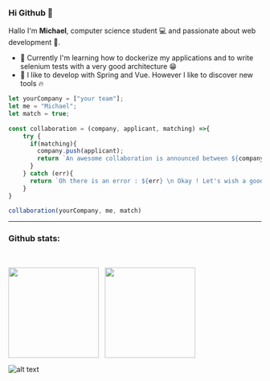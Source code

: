 ### Hi Github 👋

Hallo I'm **Michael**, computer science student 💻 and passionate about web development 💪.


- 🔭 Currently I'm learning how to dockerize my applications and to write selenium tests with a very good architecture 😁
- 🤔 I like to develop with Spring and Vue. However I like to discover new tools 🔥

```javascript
let yourCompany = ["your team"];
let me = "Michael";
let match = true;
 
const collaboration = (company, applicant, matching) =>{  
    try {
      if(matching){
        company.push(applicant);
        return `An awesome collaboration is announced between ${company[0]} and ${company[1]} 🤩`;
      }
    } catch (err){
      return `Oh there is an error : ${err} \n Okay ! Let's wish a good continuation 🙂`;
    }  
}

collaboration(yourCompany, me, match)
```
---
### Github stats:

<br/>

<p style="display:flex;">
<img height="180em" style="margin-right: 12px;" src="https://github-readme-stats.vercel.app/api?username=michael-mb&show_icons=true&theme=highcontrast"/>
<img height="180em" src="https://github-readme-stats.vercel.app/api/top-langs/?username=michael-mb&layout=compact&text_color=daf7dc&bg_color=151515&hide=css,html,php"/> 
</p>


![alt text](https://komarev.com/ghpvc/?username=michael-mb&label=Profile%20views&color=0e75b6&style=flat "Viewers")

